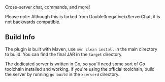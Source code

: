 Cross-server chat, commands, and more!

Please note: Although this is forked from Double0negative/xServerChat, it is not backwards compatible.

Build Info
----------
The plugin is built with Maven, use `mvn clean install` in the main directory to build.
You can find the final JAR in the `target` directory.

The dedicated server is written in Go, so you'll need some sort of Go toolchain installed and working.
If you're using the official toolchain, build the server by running `go build` in the `xserverd` directory.

